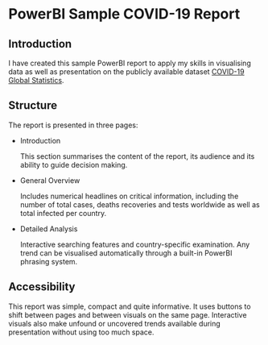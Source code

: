 # PowerBI Sample COVID-19 Report
## Introduction
I have created this sample PowerBI report to apply my skills in visualising data as well as presentation on the publicly available dataset [COVID-19 Global Statistics](https://www.kaggle.com/datasets/harshitstark/covid-19-global-statistics-dataset "COVID-19 Global Statistics").
## Structure
The report is presented in three pages:
+ Introduction

  This section summarises the content of the report, its audience and its ability to guide decision making.
+ General Overview

  Includes numerical headlines on critical information, including the number of total cases, deaths recoveries and tests worldwide as well as total infected per country.
+ Detailed Analysis

  Interactive searching features and country-specific examination. Any trend can be visualised automatically through a built-in PowerBI phrasing system.
## Accessibility
This report was simple, compact and quite informative. It uses buttons to shift between pages and between visuals on the same page. Interactive visuals also make unfound or uncovered trends available during presentation without using too much space.
